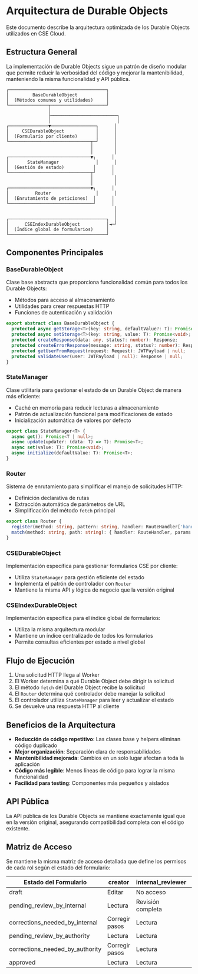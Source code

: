 # Arquitectura de Durable Objects

Este documento describe la arquitectura optimizada de los Durable Objects utilizados en CSE Cloud.

## Estructura General

La implementación de Durable Objects sigue un patrón de diseño modular que permite reducir la verbosidad del código y mejorar la mantenibilidad, manteniendo la misma funcionalidad y API pública.

```
┌─────────────────────────────────────┐
│         BaseDurableObject           │
│  (Métodos comunes y utilidades)     │
└───────────────┬─────────────────────┘
                │
                ├─────────────────────────┐
                │                         │
┌───────────────▼─────────────────┐      │
│     CSEDurableObject            │      │
│  (Formulario por cliente)       │      │
└───────────────────────────────┬─┘      │
                                │        │
                                │        │
┌───────────────────────────────▼┐      │
│       StateManager              │      │
│  (Gestión de estado)           │      │
└───────────────────────────────┬┘      │
                                │        │
                                │        │
┌───────────────────────────────▼┐      │
│          Router                 │      │
│  (Enrutamiento de peticiones)  │      │
└────────────────────────────────┘      │
                                         │
                                         │
┌─────────────────────────────────────┐  │
│      CSEIndexDurableObject          │◄─┘
│  (Índice global de formularios)     │
└─────────────────────────────────────┘
```

## Componentes Principales

### BaseDurableObject

Clase base abstracta que proporciona funcionalidad común para todos los Durable Objects:

- Métodos para acceso al almacenamiento
- Utilidades para crear respuestas HTTP
- Funciones de autenticación y validación

```typescript
export abstract class BaseDurableObject {
  protected async getStorage<T>(key: string, defaultValue?: T): Promise<T | undefined>;
  protected async setStorage<T>(key: string, value: T): Promise<void>;
  protected createResponse(data: any, status?: number): Response;
  protected createErrorResponse(message: string, status?: number): Response;
  protected getUserFromRequest(request: Request): JWTPayload | null;
  protected validateUser(user: JWTPayload | null): Response | null;
}
```

### StateManager

Clase utilitaria para gestionar el estado de un Durable Object de manera más eficiente:

- Caché en memoria para reducir lecturas a almacenamiento
- Patrón de actualización funcional para modificaciones de estado
- Inicialización automática de valores por defecto

```typescript
export class StateManager<T> {
  async get(): Promise<T | null>;
  async update(updater: (data: T) => T): Promise<T>;
  async set(value: T): Promise<void>;
  async initialize(defaultValue: T): Promise<T>;
}
```

### Router

Sistema de enrutamiento para simplificar el manejo de solicitudes HTTP:

- Definición declarativa de rutas
- Extracción automática de parámetros de URL
- Simplificación del método `fetch` principal

```typescript
export class Router {
  register(method: string, pattern: string, handler: RouteHandler['handler']): void;
  match(method: string, path: string): { handler: RouteHandler, params: RouteParams } | null;
}
```

### CSEDurableObject

Implementación específica para gestionar formularios CSE por cliente:

- Utiliza `StateManager` para gestión eficiente del estado
- Implementa el patrón de controlador con `Router`
- Mantiene la misma API y lógica de negocio que la versión original

### CSEIndexDurableObject

Implementación específica para el índice global de formularios:

- Utiliza la misma arquitectura modular
- Mantiene un índice centralizado de todos los formularios
- Permite consultas eficientes por estado a nivel global

## Flujo de Ejecución

1. Una solicitud HTTP llega al Worker
2. El Worker determina a qué Durable Object debe dirigir la solicitud
3. El método `fetch` del Durable Object recibe la solicitud
4. El `Router` determina qué controlador debe manejar la solicitud
5. El controlador utiliza `StateManager` para leer y actualizar el estado
6. Se devuelve una respuesta HTTP al cliente

## Beneficios de la Arquitectura

- **Reducción de código repetitivo**: Las clases base y helpers eliminan código duplicado
- **Mejor organización**: Separación clara de responsabilidades
- **Mantenibilidad mejorada**: Cambios en un solo lugar afectan a toda la aplicación
- **Código más legible**: Menos líneas de código para lograr la misma funcionalidad
- **Facilidad para testing**: Componentes más pequeños y aislados

## API Pública

La API pública de los Durable Objects se mantiene exactamente igual que en la versión original, asegurando compatibilidad completa con el código existente.

## Matriz de Acceso

Se mantiene la misma matriz de acceso detallada que define los permisos de cada rol según el estado del formulario:

| Estado del Formulario            | creator         | internal_reviewer | authority_reviewer |
|----------------------------------|------------------|--------------------|---------------------|
| draft                            | Editar           | No acceso          | No acceso           |
| pending_review_by_internal       | Lectura          | Revisión completa  | No acceso           |
| corrections_needed_by_internal   | Corregir pasos   | Lectura            | No acceso           |
| pending_review_by_authority      | Lectura          | Lectura            | Revisión completa   |
| corrections_needed_by_authority  | Corregir pasos   | Lectura            | Lectura             |
| approved                         | Lectura          | Lectura            | Lectura             |
